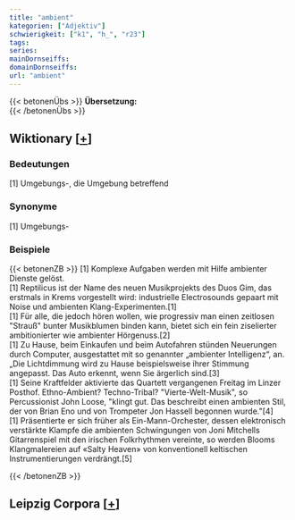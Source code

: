 ```yaml
---
title: "ambient"
kategorien: ["Adjektiv"]
schwierigkeit: ["k1", "h_", "r23"]
tags:
series:
mainDornseiffs:
domainDornseiffs:
url: "ambient"
---
```


{{< betonenÜbs >}}
**Übersetzung:**  
{{< /betonenÜbs >}}

## Wiktionary [[+](https://de.wiktionary.org/wiki/ambient)]

### Bedeutungen
[1] Umgebungs-, die Umgebung betreffend  

### Synonyme
[1] Umgebungs-  

### Beispiele
{{< betonenZB >}}
[1] Komplexe Aufgaben werden mit Hilfe ambienter Dienste gelöst.  
[1] Reptilicus ist der Name des neuen Musikprojekts des Duos Gim, das erstmals in Krems vorgestellt wird: industrielle Electrosounds gepaart mit Noise und ambienten Klang-Experimenten.[1]  
[1] Für alle, die jedoch hören wollen, wie progressiv man einen zeitlosen "Strauß" bunter Musikblumen binden kann, bietet sich ein fein ziselierter ambitionierter wie ambienter Hörgenuss.[2]  
[1] Zu Hause, beim Einkaufen und beim Autofahren stünden Neuerungen durch Computer, ausgestattet mit so genannter „ambienter Intelligenz“, an. „Die Lichtdimmung wird zu Hause beispielsweise ihrer Stimmung angepasst. Das Auto erkennt, wenn Sie ärgerlich sind.[3]  
[1] Seine Kraftfelder aktivierte das Quartett vergangenen Freitag im Linzer Posthof. Ethno-Ambient? Techno-Tribal? "Vierte-Welt-Musik", so Percussionist John Loose, "klingt gut. Das beschreibt einen ambienten Stil, der von Brian Eno und von Trompeter Jon Hassell begonnen wurde."[4]  
[1] Präsentierte er sich früher als Ein-Mann-Orchester, dessen elektronisch verstärkte Klampfe die ambienten Schwingungen von Joni Mitchells Gitarrenspiel mit den irischen Folkrhythmen vereinte, so werden Blooms Klangmalereien auf «Salty Heaven» von konventionell keltischen Instrumentierungen verdrängt.[5]  

{{< /betonenZB >}}

## Leipzig Corpora [[+](https://corpora.uni-leipzig.de/en/res?word=ambient&corpusId=deu_newscrawl-public_2018)]

